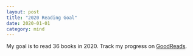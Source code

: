 ```yaml
---
layout: post
title: "2020 Reading Goal"
date: 2020-01-01
category: mind
---
```


My goal is to read 36 books in 2020. Track my progress on [GoodReads](https://www.goodreads.com/user/year_in_books/2020/1282802).
